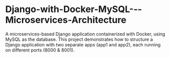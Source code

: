# Django-with-Docker-MySQL---Microservices-Architecture
A microservices-based Django application containerized with Docker, using MySQL as the database. This project demonstrates how to structure a Django application with two separate apps (app1 and app2), each running on different ports (8000 &amp; 8001).
